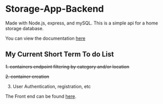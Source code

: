 # Storage-App-Backend
Made with Node.js, express, and mySQL. This is a simple api for a home storage database.

You can view the documentation [here](https://cullen-kennedy.github.io/House-Storage-Documentation/)

## My Current Short Term To do List

~~1. containers endpoint filtering by category and/or location~~

~~2. container creation~~

3. User Authentication, registration, etc

The Front end can be found [here](https://github.com/cullen-kennedy/Storage-App).


